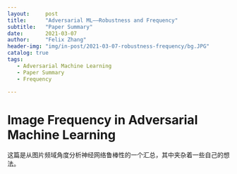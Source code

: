 ```yaml
---
layout:     post
title:      "Adversarial ML——Robustness and Frequency"
subtitle:   "Paper Summary"
date:       2021-03-07
author:     "Felix Zhang"
header-img: "img/in-post/2021-03-07-robustness-frequency/bg.JPG"
catalog: true
tags:
   - Adversarial Machine Learning
   - Paper Summary
   - Frequency

---
```


# Image Frequency in Adversarial Machine Learning

这篇是从图片频域角度分析神经网络鲁棒性的一个汇总，其中夹杂着一些自己的想法。



